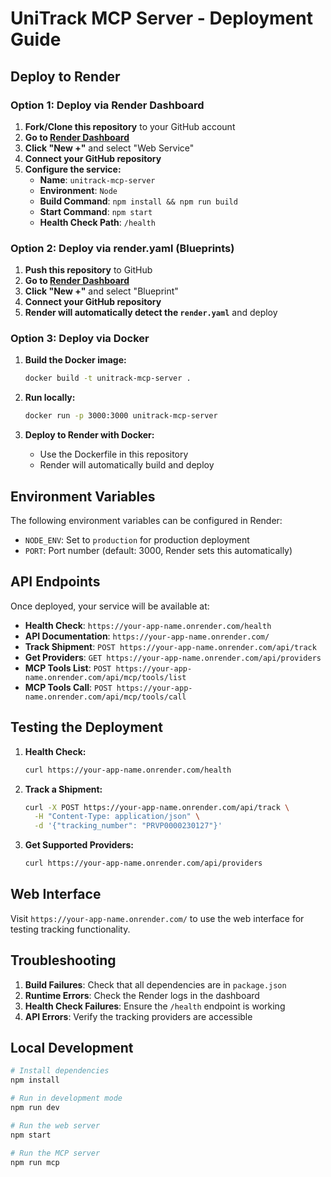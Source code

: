 # UniTrack MCP Server - Deployment Guide

## Deploy to Render

### Option 1: Deploy via Render Dashboard

1. **Fork/Clone this repository** to your GitHub account
2. **Go to [Render Dashboard](https://dashboard.render.com/)**
3. **Click "New +"** and select "Web Service"
4. **Connect your GitHub repository**
5. **Configure the service:**
   - **Name**: `unitrack-mcp-server`
   - **Environment**: `Node`
   - **Build Command**: `npm install && npm run build`
   - **Start Command**: `npm start`
   - **Health Check Path**: `/health`

### Option 2: Deploy via render.yaml (Blueprints)

1. **Push this repository** to GitHub
2. **Go to [Render Dashboard](https://dashboard.render.com/)**
3. **Click "New +"** and select "Blueprint"
4. **Connect your GitHub repository**
5. **Render will automatically detect the `render.yaml`** and deploy

### Option 3: Deploy via Docker

1. **Build the Docker image:**
   ```bash
   docker build -t unitrack-mcp-server .
   ```

2. **Run locally:**
   ```bash
   docker run -p 3000:3000 unitrack-mcp-server
   ```

3. **Deploy to Render with Docker:**
   - Use the Dockerfile in this repository
   - Render will automatically build and deploy

## Environment Variables

The following environment variables can be configured in Render:

- `NODE_ENV`: Set to `production` for production deployment
- `PORT`: Port number (default: 3000, Render sets this automatically)

## API Endpoints

Once deployed, your service will be available at:

- **Health Check**: `https://your-app-name.onrender.com/health`
- **API Documentation**: `https://your-app-name.onrender.com/`
- **Track Shipment**: `POST https://your-app-name.onrender.com/api/track`
- **Get Providers**: `GET https://your-app-name.onrender.com/api/providers`
- **MCP Tools List**: `POST https://your-app-name.onrender.com/api/mcp/tools/list`
- **MCP Tools Call**: `POST https://your-app-name.onrender.com/api/mcp/tools/call`

## Testing the Deployment

1. **Health Check:**
   ```bash
   curl https://your-app-name.onrender.com/health
   ```

2. **Track a Shipment:**
   ```bash
   curl -X POST https://your-app-name.onrender.com/api/track \
     -H "Content-Type: application/json" \
     -d '{"tracking_number": "PRVP0000230127"}'
   ```

3. **Get Supported Providers:**
   ```bash
   curl https://your-app-name.onrender.com/api/providers
   ```

## Web Interface

Visit `https://your-app-name.onrender.com/` to use the web interface for testing tracking functionality.

## Troubleshooting

1. **Build Failures**: Check that all dependencies are in `package.json`
2. **Runtime Errors**: Check the Render logs in the dashboard
3. **Health Check Failures**: Ensure the `/health` endpoint is working
4. **API Errors**: Verify the tracking providers are accessible

## Local Development

```bash
# Install dependencies
npm install

# Run in development mode
npm run dev

# Run the web server
npm start

# Run the MCP server
npm run mcp
``` 